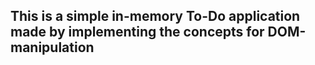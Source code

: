 ## This is a simple in-memory To-Do application made by implementing the concepts for DOM-manipulation
